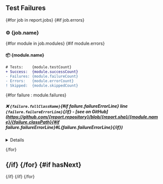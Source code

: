 ## Test Failures

{#for job in report.jobs}
{#if job.errors}
### :gear: {job.name}
{#for module in job.modules}
{#if module.errors}
#### :package: {module.name}

```diff
# Tests:    {module.testCount}
+ Success:  {module.successCount}
- Failures: {module.failureCount}
- Errors:   {module.errorCount}
! Skipped:  {module.skippedCount}
```

{#for failure : module.failures}

##### :x: `{failure.fullClassName}`{#if failure.failureErrorLine} line `{failure.failureErrorLine}`{/if} - [**see on GitHub**](https://github.com/{report.repository}/blob/{report.sha}/{module.name}/{failure.classPath}{#if failure.failureErrorLine}#L{failure.failureErrorLine}{/if})

<details>

{#if failure.failureDetail}
```
{failure.failureDetail.trim}
```
{/if}

{#if report.sameRepository}
https://github.com/{report.repository}/blob/{report.sha}/{module.name}/{failure.classPath}#L{failure.failureErrorLine}
{/if}
</details>

{/for}

{/if}
{/for}
{#if hasNext}
---
{/if}
{/if}
{/for}